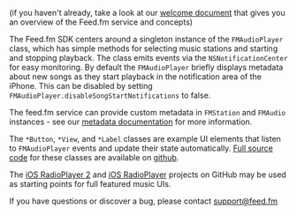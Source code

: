 

(if you haven't already, take a look at our [welcome document](https://developer.feed.fm/docs/welcome)
that gives you an overview of the Feed.fm service and concepts)

The Feed.fm SDK centers around a singleton instance of the `FMAudioPlayer` class, which has simple
methods for selecting music stations and starting and stopping playback. The class emits events via
the `NSNotificationCenter` for easy monitoring. By default the `FMAudioPlayer` briefly displays
metadata about new songs as they start playback in the notification area of the iPhone. This
can be disabled by setting `FMAudioPlayer.disableSongStartNotifications` to false.

The feed.fm service can provide custom metadata in `FMStation` and `FMAudio` instances - see our
[metadata documentation](https://developer.feed.fm/docs/metadata) for more information.

The `*Button`, `*View`, and `*Label` classes are example UI elements that listen to `FMAudioPlayer` events
and update their state automatically. 
[Full source code](https://github.com/feedfm/iOS-SDK/tree/master/Sources) for these classes are available
on [github](https://github.com/feedfm/iOS-SDK/tree/master/Sources).

The [iOS RadioPlayer 2](https://github.com/feedfm/iOS-RadioPlayer-2) and
[iOS RadioPlayer](https://github.com/feedfm/iOS-RadioPlayer) projects on GitHub may be used as starting
points for full featured music UIs.

If you have questions or discover a bug, please contact support@feed.fm
